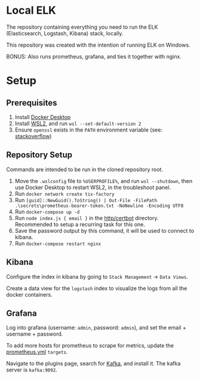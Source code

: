 # Local ELK

The repository containing everything you need to run the ELK (Elasticsearch, Logstash, Kibana) stack, locally.

This repository was created with the intention of running ELK on Windows.

BONUS: Also runs prometheus, grafana, and ties it together with nginx.

# Setup

## Prerequisites

1. Install [Docker Desktop](https://www.docker.com/products/docker-desktop)
2. Install [WSL2](https://aka.ms/wsl2kernel), and run `wsl --set-default-version 2`
3. Ensure `openssl` exists in the `PATH` environment variable (see: [stackoverflow](https://stackoverflow.com/a/51757939/1663648))

## Repository Setup

Commands are intended to be run in the cloned repository root.

1. Move the `.wslconfig` file to `%USERPROFILE%`, and run `wsl --shutdown`, then use Docker Desktop to restart WSL2, in the troubleshoot panel.
2. Run `docker network create tix-factory`
3. Run `[guid]::NewGuid().ToString() | Out-File -FilePath .\secrets\prometheus-bearer-token.txt -NoNewline -Encoding UTF8`
4. Run `docker-compose up -d`
5. Run `node index.js { email }` in the [http/certbot](./http/certbot) directory. Recommended to setup a recurring task for this one.
6. Save the password output by this command, it will be used to connect to kibana.
7. Run `docker-compose restart nginx`

## Kibana

Configure the index in kibana by going to `Stack Management` -> `Data Views`.

Create a data view for the `logstash` index to visualize the logs from all the docker containers.

## Grafana

Log into grafana (username: `admin`, password: `admin`), and set the email + username + password.

To add more hosts for prometheus to scrape for metrics, update the [prometheus.yml](./metrics/prometheus.yml) `targets`.

Navigate to the plugins page, search for [Kafka](https://grafana.com/grafana/plugins/hamedkarbasi93-kafka-datasource/), and install it. The kafka server is `kafka:9092`.
